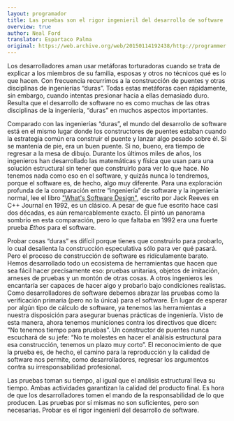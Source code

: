 ```yaml
---
layout: programador
title: Las pruebas son el rigor ingenieril del desarrollo de software
overview: true
author: Neal Ford
translator: Espartaco Palma
original: https://web.archive.org/web/20150114192438/http://programmer.97things.oreilly.com/wiki/index.php/Testing_Is_the_Engineering_Rigor_of_Software_Development
---
```


Los desarrolladores aman usar metáforas torturadoras cuando se trata de
explicar a los miembros de su familia, esposas y otros no técnicos qué
es lo que hacen. Con frecuencia recurrimos a la construcción de puentes
y otras disciplinas de ingenierías “duras”. Todas estas metáforas caen
rápidamente, sin embargo, cuando intentas presionar hacia a ellas
demasiado duro. Resulta que el desarrollo de software no es como
muchas de las otras disciplinas de la ingeniería, “duras” en muchos
aspectos importantes.

Comparado con las ingenierías “duras”, el mundo del desarrollo de
software está en el mismo lugar donde los constructores de puentes
estaban cuando la estrategia común era construir el puente y lanzar algo
pesado sobre él. Si se mantenía de pie, era un buen puente. Si no,
bueno, era tiempo de regresar a la mesa de dibujo. Durante los últimos
miles de años, los ingenieros han desarrollado las matemáticas y física
que usan para una solución estructural sin tener que construirlo para
ver lo que hace. No tenemos nada como eso en el software, y quizás
nunca lo tendremos, porque el software es, de hecho, algo muy diferente.
Para una exploración profunda de la comparación entre “ingeniería” de
software y la ingeniería normal, lee el libro ["What's Software Design"][1],
escrito por Jack Reeves en C++ Journal en 1992, es un clásico. A pesar
de que fue escrito hace casi dos décadas, es aún remarcablemente exacto.
Él pintó un panorama sombrío en esta comparación, pero lo que faltaba en
1992 era una fuerte prueba _Ethos_ para el software.

Probar cosas “duras” es difícil porque tienes que construirlo para
probarlo, lo cual desalienta la construcción especulativa sólo para ver
qué pasará. Pero el proceso de construcción de software es ridículamente
barato. Hemos desarrollado todo un ecosistema de herramientas que hacen
que sea fácil hacer precisamente eso: pruebas unitarias, objetos de
imitación, arneses de pruebas y un montón de otras cosas. A otros
ingenieros les encantaría ser capaces de hacer algo y probarlo bajo
condiciones realistas. Como desarrolladores de software debemos abrazar
las pruebas como la verificación primaria (pero no la única) para el
software. En lugar de esperar por algún tipo de cálculo de software, ya
tenemos las herramientas a nuestra disposición para asegurar buenas
prácticas de ingeniería. Visto de esta manera, ahora tenemos municiones
contra los directivos que dicen: “No tenemos tiempo para pruebas”. Un
constructor de puentes nunca escuchará de su jefe: “No te molestes en
hacer el análisis estructural para esa construcción, tenemos un plazo
muy corto”. El reconocimiento de que la prueba es, de hecho, el camino
para la reproducción y la calidad de software nos permite, como
desarrolladores, regresar los argumentos contra su irresponsabilidad
profesional.

Las pruebas toman su tiempo, al igual que el análisis estructural lleva
su tiempo. Ambas actividades garantizan la calidad del producto final.
Es hora de que los desarrolladores tomen el mando de la responsabilidad
de lo que producen. Las pruebas por sí mismas no son suficientes, pero
son necesarias. Probar es el rigor ingenieril del desarrollo de
software.


[1]: https://web.archive.org/web/20150106180221/http://www.developerdotstar.com/mag/articles/reeves_design.html
